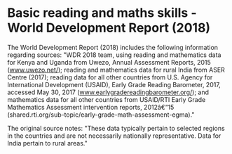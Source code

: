 # Basic reading and maths skills - World Development Report (2018)

The World Development Report (2018) includes the following information regarding sources: "WDR 2018 team, using reading and mathematics data for Kenya and Uganda from Uwezo, Annual Assessment Reports, 2015 (www.uwezo.net/); reading and mathematics data for rural India from ASER Centre (2017); reading data for all other countries from U.S. Agency for International Development (USAID), Early Grade Reading Barometer, 2017, accessed May 30, 2017 (www.earlygradereadingbarometer.org/); and mathematics data for all other countries from USAID/RTI Early Grade Mathematics Assessment intervention reports, 2012â€“15 (shared.rti.org/sub-topic/early-grade-math-assessment-egma)."

The original source notes: "These data typically pertain to selected regions in the countries and are not necessarily nationally representative. Data for India pertain to rural areas."